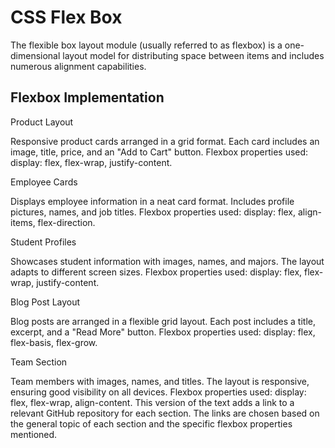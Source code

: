 # CSS Flex Box
The flexible box layout module (usually referred to as flexbox) is a one-dimensional layout model for distributing space between items and includes numerous alignment capabilities.
## Flexbox Implementation
Product Layout

  Responsive product cards arranged in a grid format. Each card includes an image, title, price, and an "Add to Cart" button. Flexbox properties used: display: flex, flex-wrap, justify-content.
  
Employee Cards

  Displays employee information in a neat card format. Includes profile pictures, names, and job titles. Flexbox properties used: display: flex, align-items, flex-direction.
  
Student Profiles

  Showcases student information with images, names, and majors. The layout adapts to different screen sizes. Flexbox properties used: display: flex, flex-wrap, justify-content.
  
Blog Post Layout

  Blog posts are arranged in a flexible grid layout. Each post includes a title, excerpt, and a "Read More" button. Flexbox properties used: display: flex, flex-basis, flex-grow.
  
Team Section

  Team members with images, names, and titles. The layout is responsive, ensuring good visibility on all devices. Flexbox properties used: display: flex, flex-wrap, align-content.
  This version of the text adds a link to a relevant GitHub repository for each section. The links are chosen based on the general topic of each section and the specific flexbox properties mentioned.
